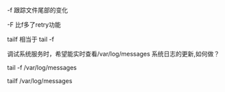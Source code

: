 -f 跟踪文件尾部的变化

-F 比f多了retry功能

tailf 相当于 tail -f

调试系统服务时，希望能实时查看/var/log/messages 系统日志的更新,如何做？

tail -f /var/log/messages

tailf /var/log/messages

